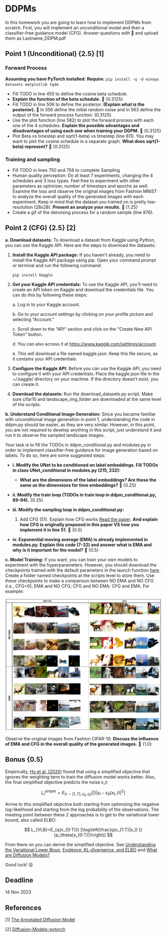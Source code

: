 # DDPMs

In this homework you are going to learn how to implement DDPMs from scratch. First, you will implement an unconditional model and then a classifier-free guidance model (CFG). Answer questions with 🤗 and upload them as Lastname_DDPM.pdf 

## Point 1 (Unconditional) {2.5} [1]
### Forward Process

**Assuming you have PyTorch installed:**
**Require:** `pip install -q -U einops datasets matplotlib tqdm`

- Fill TODO in line 455 to define the cosine beta schedule.
- **Explain the function of the beta schedule.** 🤗 {0.3125}
- Fill TODO in line 506 to define the posterior. **(Explain what is the posterior).** 🤗 In 556 define the initial random noise and in 563 define the output of the forward process function. {0.3125}
- Use the plot function (line 582) to plot the forward process with each one of the 4 schedules. **Explain the possible advantages and disadvantages of using each one when training your DDPM.** 🤗 {0.3125}
- Plot Beta vs timestep and sqrt(1-beta) vs timestep (line 611). You may want to plot the cosine schedule in a separate graph. **What does sqrt(1-beta) represent?** 🤗 {0.3125}

### Training and sampling

- Fill TODO in lines 750 and 758 to complete Sampling
- Human quality perception: Do at least 7 experiments, changing the 4 schedules and 3 loss types. Feel free to experiment with other parameters as optimizer, number of timesteps and epochs as well. Examine the loss and observe the original images from Fashion MNIST to analyze the overall quality of the generated images with each experiment. Keep in mind that the dataset you trained on is pretty low-resolution (28x28). **Present an analyze your results.** 🤗 {1.25}
- Create a gif of the denoising process for a random sample (line 876).

## Point 2 (CFG) {2.5} [2]

**a. Download datasets:**
  To download a dataset from Kaggle using Python, you can use the Kaggle API. Here are the steps to download the datasets:
  1. **Install the Kaggle API package:**
     If you haven't already, you need to install the Kaggle API package using pip. Open your command prompt or terminal and run the following command:
     ```
     pip install Kaggle
     ```
  2. **Get your Kaggle API credentials:**
     To use the Kaggle API, you'll need to create an API token on Kaggle and download the credentials file. You can do this by following these steps:
     
     a. Log in to your Kaggle account.
     
     b. Go to your account settings by clicking on your profile picture and selecting "Account."
     
     c. Scroll down to the "API" section and click on the "Create New API Token" button.
     
     d. You can also access it at https://www.kaggle.com/settings/account.
     
     e. This will download a file named kaggle.json. Keep this file secure, as it contains your API credentials.
     
  4. **Configure the Kaggle API:**
     Before you can use the Kaggle API, you need to configure it with your API credentials. Place the kaggle.json file in the ~/.kaggle/ directory on your machine. If the directory doesn't exist, you can create it.
  5. **Download the datasets:**
     Run the download_datasets.py script. Make sure cifar10 and landscape_img_folder are downloaded at the same level of the scripts. 

**b. Understand Conditional Image Generation:**
Since you became familiar with unconditional image generation in point 1, understanding the code in ddpm.py should be easier, as they are very similar. However, in this point, you are not required to develop anything in this script, just understand it and run it to observe the sampled landscape images. 

Your task is to fill the TODOs in ddpm_conditional.py and modules.py in order to implement classifier-free guidance for image generation based on labels. To do so, here are some suggested steps:

- **i. Modify the UNet to be conditioned on label embeddings. Fill TODOs in class UNet_conditional in modules.py (215, 232):**
  - **What are the dimensions of the label embeddings? Are these the same as the dimensions for time embeddings?** 🤗 {0.25}

- **ii. Modify the train loop (TODOs in train loop in ddpm_conditional.py, 89-94).** {0.25}

- **iii. Modify the sampling loop in ddpm_conditional.py:**
  1. Add CFG (51). Explain how CFG works [Read the paper](https://arxiv.org/pdf/2207.12598.pdf). **And explain how CFG is originally proposed in this paper VS how you implement it in line 51.** 🤗 {0.5}

- **iv. Exponential moving average (EMA) is already implemented in modules.py. Explain this code (7-32) and answer what is EMA and why is it important for the model?** 🤗 {0.5}

**c. Model Training:**
If you want, you can train your own models to experiment with the hyperparameters. However, you should download the checkpoints trained with the default parameters in the launch function [here](https://drive.google.com/drive/folders/1beUSI-edO98i6J9pDR67BKGCfkzUL5DX). Create a folder named checkpoints at the scripts level to store them. Use these checkpoints to make a comparison between NO EMA and NO CFG (i.e., CFG=0); EMA and NO CFG; CFG and NO EMA; CFG and EMA. For example:

![point2_image](./point2.png)

Observe the original images from Fashion CIFAR-10. **Discuss the influence of EMA and CFG in the overall quality of the generated images.** 🤗 {1.0}

## Bonus {0.5} 

Empirically, [Ho et al. (2020)](https://arxiv.org/abs/2006.11239) found that using a simplified objective that ignores the weighting term to train the diffusion model works better. Also, the final simplified objective predicts the noise ϵ_t:

$$
L_t^{simple}=E_{(t \sim [1,T], x_0, \epsilon_t)} [|(|\epsilon_t - \epsilon_\theta(x_t, t)|^2 ]
$$

Arrive to this simplified objective both starting from optimizing the negative log-likelihood and starting from the log probability of the observations. The meeting point between these 2 approaches is to get to the variational lower bound, also called ELBO:

$$
L_{VLB}=E_{q(x_{0:T})} [\log\left(\frac{q(x_{1:T}|x_0 )}{p_\theta(x_{0:T})}\right)]
$$

From there on you can derive the simplified objective. See [Understanding the Variational Lower Boun](https://xyang35.github.io/2017/04/14/variational-lower-bound/), [Evidence, KL-divergence, and ELBO](https://mpatacchiola.github.io/blog/2021/01/25/intro-variational-inference.html) and [What are Diffusion Models?](https://lilianweng.github.io/posts/2021-07-11-diffusion-models/)

Good luck! 😜

## Deadline

14 Nov 2023

## References

[1] [The Annotated Diffusion Model](https://github.com/dome272/Diffusion-Models-pytorch/blob/main/README.md)

[2] [Diffusion-Models-pytorch](https://huggingface.co/blog/annotated-diffusion)






